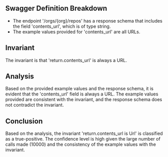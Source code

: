 ## Swagger Definition Breakdown
- The endpoint '/orgs/{org}/repos' has a response schema that includes the field 'contents_url', which is of type string.
- The example values provided for 'contents_url' are all URLs.

## Invariant
The invariant is that 'return.contents_url' is always a URL.

## Analysis
Based on the provided example values and the response schema, it is evident that the 'contents_url' field is always a URL. The example values provided are consistent with the invariant, and the response schema does not contradict the invariant.

## Conclusion
Based on the analysis, the invariant 'return.contents_url is Url' is classified as a true-positive. The confidence level is high given the large number of calls made (10000) and the consistency of the example values with the invariant.
